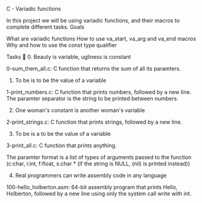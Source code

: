 C - Variadic functions

In this project we will be using variadic functions, and their macros to complete different tasks.
Goals

What are variadic functions
How to use va_start, va_arg and va_end macros
Why and how to use the const type qualifier

Tasks 📃
0. Beauty is variable, ugliness is constant

0-sum_them_all.c: C function that returns the sum of all its paramters.

1. To be is to be the value of a variable

1-print_numbers.c: C function that prints numbers, followed by a new line.
The paramter separator is the string to be printed between numbers.

2. One woman's constant is another woman's variable

2-print_strings.c: C function that prints strings, followed by a new line.

3. To be is a to be the value of a variable

3-print_all.c: C function that prints anything.

The paramter format is a list of types of arguments passed to the function (c:char, i:int, f:float, s:char * (if the string is NULL, (nil) is printed instead))

4. Real programmers can write assembly code in any language

100-hello_holberton.asm: 64-bit assembly program that prints Hello, Holberton, followed by a new line using only the system call write with int.
